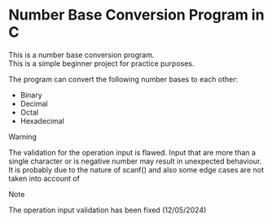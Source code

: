 # Number Base Conversion Program in C

This is a number base conversion program.\
This is a simple beginner project for practice purposes.

The program can convert the following number bases to each other:
- Binary
- Decimal
- Octal
- Hexadecimal

> [!WARNING]
> The validation for the operation input is flawed. Input that are more than a single character or is negative number may result in unexpected behaviour.
> It is probably due to the nature of scanf() and also some edge cases are not taken into account of

> [!NOTE]
> The operation input validation has been fixed (12/05/2024)